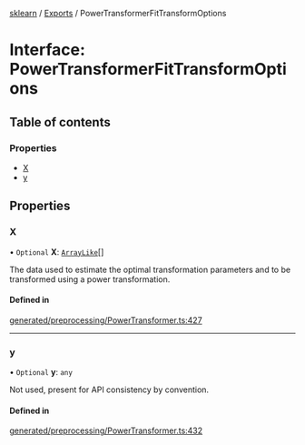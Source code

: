 [sklearn](../readme.md) / [Exports](../modules.md) / PowerTransformerFitTransformOptions

# Interface: PowerTransformerFitTransformOptions

## Table of contents

### Properties

- [X](PowerTransformerFitTransformOptions.md#x)
- [y](PowerTransformerFitTransformOptions.md#y)

## Properties

### X

• `Optional` **X**: [`ArrayLike`](../modules.md#arraylike)[]

The data used to estimate the optimal transformation parameters and to be transformed using a power transformation.

#### Defined in

[generated/preprocessing/PowerTransformer.ts:427](https://github.com/transitive-bullshit/scikit-learn-ts/blob/367336a/packages/sklearn/src/generated/preprocessing/PowerTransformer.ts#L427)

___

### y

• `Optional` **y**: `any`

Not used, present for API consistency by convention.

#### Defined in

[generated/preprocessing/PowerTransformer.ts:432](https://github.com/transitive-bullshit/scikit-learn-ts/blob/367336a/packages/sklearn/src/generated/preprocessing/PowerTransformer.ts#L432)
